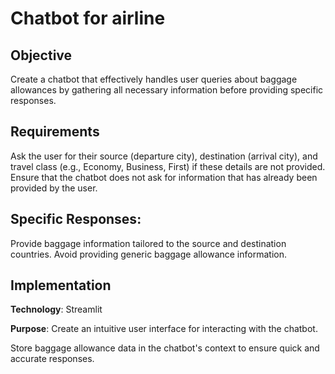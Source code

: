 # Chatbot for airline
## Objective
Create a chatbot that effectively handles user queries about baggage allowances by gathering all necessary information before providing specific responses.

## Requirements
Ask the user for their source (departure city), destination (arrival city), and travel class (e.g., Economy, Business, First) if these details are not provided.
Ensure that the chatbot does not ask for information that has already been provided by the user.

## Specific Responses:
Provide baggage information tailored to the source and destination countries.
Avoid providing generic baggage allowance information.

## Implementation

**Technology**: Streamlit

**Purpose**: Create an intuitive user interface for interacting with the chatbot.

Store baggage allowance data in the chatbot's context to ensure quick and accurate responses.
